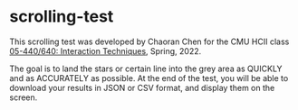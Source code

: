 # scrolling-test

This scrolling test was developed by Chaoran Chen for the CMU HCII class [05-440/640: Interaction Techniques]("https://www.cs.cmu.edu/~bam/uicourse/05440inter2022/"), Spring, 2022.

The goal is to land the stars or certain line into the grey area as QUICKLY and as ACCURATELY as possible. At the end of the test, you will be able to download your results in JSON or CSV format, and display them on the screen.

